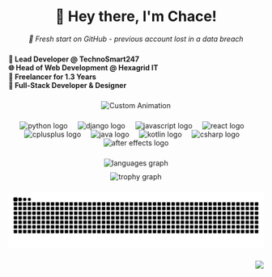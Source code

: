 <h1 align="center">👋 Hey there, I'm Chace!</h1>

<p align="center">
  <em>🔄 Fresh start on GitHub - previous account lost in a data breach</em><br>
</p>

###

<h4 align="left">💼 Lead Developer @ TechnoSmart247 <br>🌐 Head of Web Development @ Hexagrid IT<br>🚀 Freelancer for 1.3 Years<br>🎨 Full-Stack Developer & Designer</h4>

###

<!-- Custom GIF section - your own GIF -->
<div align="center">
  <img style="width: 200%;" height="425" src="./assets/animated user gif.gif" alt="Custom Animation"  />
</div>

###

<div align="center">
  <img src="https://cdn.jsdelivr.net/gh/devicons/devicon/icons/python/python-original.svg" height="60" alt="python logo"  />
  <img width="12" />
  <img src="https://cdn.jsdelivr.net/gh/devicons/devicon/icons/django/django-plain.svg" height="60" alt="django logo"  />
  <img width="12" />
  <img src="https://cdn.jsdelivr.net/gh/devicons/devicon/icons/javascript/javascript-original.svg" height="60" alt="javascript logo"  />
  <img width="12" />
  <img src="https://cdn.jsdelivr.net/gh/devicons/devicon/icons/react/react-original.svg" height="60" alt="react logo"  />
  <img width="12" />
  <img src="https://cdn.jsdelivr.net/gh/devicons/devicon/icons/cplusplus/cplusplus-original.svg" height="60" alt="cplusplus logo"  />
  <img width="12" />
  <img src="https://cdn.jsdelivr.net/gh/devicons/devicon/icons/java/java-original.svg" height="60" alt="java logo"  />
  <img width="12" />
  <img src="https://cdn.jsdelivr.net/gh/devicons/devicon/icons/kotlin/kotlin-original.svg" height="60" alt="kotlin logo"  />
  <img width="12" />
  <img src="https://cdn.jsdelivr.net/gh/devicons/devicon/icons/csharp/csharp-original.svg" height="60" alt="csharp logo"  />
  <img width="12" />
  <img src="https://cdn.jsdelivr.net/gh/devicons/devicon/icons/aftereffects/aftereffects-original.svg" height="60" alt="after effects logo"  />
</div>

###

<div align="center">
  <img src="https://github-readme-stats.vercel.app/api/top-langs?username=Chace-Berry&locale=en&hide_title=false&layout=compact&card_width=320&langs_count=8&theme=tokyonight&hide_border=false&order=2&cache_seconds=10&count_private=true&hide=html,css,scss" height="150" alt="languages graph"  />
  
  <div style="height: 10px;"></div>
  
  <img src="https://github-profile-trophy.vercel.app?username=Chace-Berry&theme=gitdimmed&column=7&row=1&margin-w=8&margin-h=8&no-bg=false&no-frame=false&order=4" height="150" alt="trophy graph"  />
</div>

###

<picture>
  <source media="(prefers-color-scheme: dark)" srcset="https://raw.githubusercontent.com/Chace-Berry/Chace-Berry/output/github-contribution-grid-snake-dark.svg">
  <source media="(prefers-color-scheme: light)" srcset="https://raw.githubusercontent.com/Chace-Berry/Chace-Berry/output/github-contribution-grid-snake.svg">
  <img alt="github contribution grid snake animation" src="https://raw.githubusercontent.com/Chace-Berry/Chace-Berry/output/github-contribution-grid-snake-dark.svg">
</picture>

###

<img align="right" src="https://visitor-badge.laobi.icu/badge?page_id=Chace-Berry.Chace-Berry&left_color=indigo&right_color=lavender&left_text=Wanderers"  />

###
